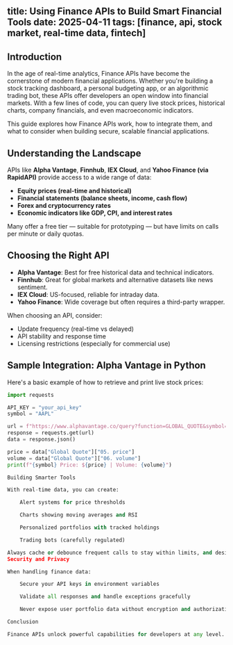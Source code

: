 title: Using Finance APIs to Build Smart Financial Tools
date: 2025-04-11
tags: [finance, api, stock market, real-time data, fintech]
---

## Introduction

In the age of real-time analytics, Finance APIs have become the cornerstone of modern financial applications. Whether you're building a stock tracking dashboard, a personal budgeting app, or an algorithmic trading bot, these APIs offer developers an open window into financial markets. With a few lines of code, you can query live stock prices, historical charts, company financials, and even macroeconomic indicators.

This guide explores how Finance APIs work, how to integrate them, and what to consider when building secure, scalable financial applications.

## Understanding the Landscape

APIs like **Alpha Vantage**, **Finnhub**, **IEX Cloud**, and **Yahoo Finance (via RapidAPI)** provide access to a wide range of data:

- **Equity prices (real-time and historical)**
- **Financial statements (balance sheets, income, cash flow)**
- **Forex and cryptocurrency rates**
- **Economic indicators like GDP, CPI, and interest rates**

Many offer a free tier — suitable for prototyping — but have limits on calls per minute or daily quotas.

## Choosing the Right API

- **Alpha Vantage**: Best for free historical data and technical indicators.
- **Finnhub**: Great for global markets and alternative datasets like news sentiment.
- **IEX Cloud**: US-focused, reliable for intraday data.
- **Yahoo Finance**: Wide coverage but often requires a third-party wrapper.

When choosing an API, consider:

- Update frequency (real-time vs delayed)
- API stability and response time
- Licensing restrictions (especially for commercial use)

## Sample Integration: Alpha Vantage in Python

Here's a basic example of how to retrieve and print live stock prices:

```python
import requests

API_KEY = "your_api_key"
symbol = "AAPL"

url = f"https://www.alphavantage.co/query?function=GLOBAL_QUOTE&symbol={symbol}&apikey={API_KEY}"
response = requests.get(url)
data = response.json()

price = data["Global Quote"]["05. price"]
volume = data["Global Quote"]["06. volume"]
print(f"{symbol} Price: ${price} | Volume: {volume}")

Building Smarter Tools

With real-time data, you can create:

    Alert systems for price thresholds

    Charts showing moving averages and RSI

    Personalized portfolios with tracked holdings

    Trading bots (carefully regulated)

Always cache or debounce frequent calls to stay within limits, and design UI/UX with delay tolerance if you're using free plans with slower response times.
Security and Privacy

When handling finance data:

    Secure your API keys in environment variables

    Validate all responses and handle exceptions gracefully

    Never expose user portfolio data without encryption and authorization

Conclusion

Finance APIs unlock powerful capabilities for developers at any level. From hobbyist dashboards to fintech platforms, they bridge the gap between global markets and modern software. The key is understanding your data, handling it responsibly, and building for performance and scale.